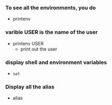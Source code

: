 
### To see all the environments, you do
- printenv

### varible USER is the name of the user
- printenv USER
	- print out the user

### display shell and environment variables
- `set`

### Display all the alias
- alias
